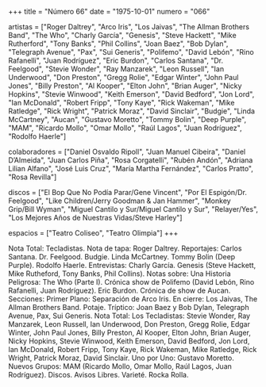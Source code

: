 +++
title = "Número 66"
date = "1975-10-01"
numero = "066"

artistas = ["Roger Daltrey", "Arco Iris", "Los Jaivas", "The Allman Brothers Band", "The Who",  "Charly García", "Genesis", "Steve Hackett", "Mike Rutherford", "Tony Banks", "Phil Collins", "Joan Baez", "Bob Dylan", "Telegraph Avenue", "Pax", "Sui Generis", "Polifemo", "David Lebón", "Rino Rafanelli", "Juan Rodríguez", "Eric Burdon", "Carlos Santana", "Dr. Feelgood", "Stevie Wonder", "Ray Manzarek", "Leon Russell", "Ian Underwood", "Don Preston", "Gregg Rolie", "Edgar Winter", "John Paul Jones", "Billy Preston", "Al Kooper", "Elton John", "Brian Auger", "Nicky Hopkins", "Stevie Winwood", "Keith Emerson", "David Bedford", "Jon Lord", "Ian McDonald", "Robert Fripp", "Tony Kaye", "Rick Wakeman", "Mike Ratledge", "Rick Wright", "Patrick Moraz", "David Sinclair", "Budgie", "Linda McCartney", "Aucan", "Gustavo Moretto", "Tommy Bolin", "Deep Purple", "MAM", "Ricardo Mollo", "Omar Mollo", "Raúl Lagos", "Juan Rodríguez", "Rodolfo Haerle"] 

colaboradores = ["Daniel Osvaldo Ripoll", "Juan Manuel Cibeira", "Daniel D’Almeida", "Juan Carlos Piña", "Rosa Corgatelli", "Rubén Andón", "Adriana Lilian Alfano", "José Luis Cruz", "María Martha Fernández", "Carlos Pratto", "Rosa Revilla"]

discos = ["El Bop Que No Podía Parar/Gene Vincent", "Por El Espigón/Dr. Feelgood", "Like Children/Jerry Goodman & Jan Hammer", "Monkey Grip/Bill Wyman", "Miguel Cantilo y Sur/Miguel Cantilo y Sur", "Relayer/Yes", "Los Mejores Años de Nuestras Vidas/Steve Harley"]

espacios = ["Teatro Coliseo", "Teatro Olimpia"]
+++

Nota Total: Tecladistas. 
Nota de tapa: 
Roger Daltrey. 
Reportajes:
Carlos Santana. Dr. Feelgood. Budgie. Linda McCartney. Tommy Bolin (Deep Purple). Rodolfo Haerle.
Entrevistas:
Charly García. Genesis (Steve Hackett, Mike Rutheford, Tony Banks, Phil Collins).
Notas sobre:
Una Historia Peligrosa: The Who (Parte I).
Crónica show de Polifemo (David Lebón, Rino Rafanelli, Juan Rodríguez). 
Eric Burdon. 
Crónica de show de Aucan.
Secciones:
Primer Plano: Separación de Arco Iris. 
En cierre: Los Jaivas, The Allman Brothers Band. Potaje. 
Tríptico: Joan Baez y Bob Dylan, Telegraph Avenue, Pax, Sui Generis. 
Nota Total: Los Tecladistas: Stevie Wonder, Ray Manzarek, Leon Russell, Ian Underwood, Don Preston, Gregg Rolie, Edgar Winter, John Paul Jones, Billy Preston, Al Kooper, Elton John, Brian Auger, Nicky Hopkins, Stevie Winwood, Keith Emerson, David Bedford, Jon Lord, Ian McDonald, Robert Fripp, Tony Kaye, Rick Wakeman, Mike Ratledge, Rick Wright, Patrick Moraz, David Sinclair. 
Uno por Uno: Gustavo Moretto. 
Nuevos Grupos: MAM (Ricardo Mollo, Omar Mollo, Raúl Lagos, Juan Rodríguez). 
Discos. Avisos Libres. Varieté. Rocka Rolla. 

